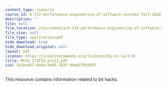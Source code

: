 ```yaml
---
content_type: resource
course_id: 6-172-performance-engineering-of-software-systems-fall-2010
description: ''
file: null
file_location: /coursemedia/6-172-performance-engineering-of-software-systems-fall-2010/161bc66704dedd45702fd9e0270d105f_MIT6_172F10_proj1.pdf
file_size: null
file_type: application/pdf
hide_download: true
hide_download_original: null
layout: pdf
license: https://creativecommons.org/licenses/by-nc-sa/4.0/
title: MIT6_172F10_proj1.pdf
uid: 161bc667-04de-dd45-702f-d9e0270d105f
---
```

This resource contains information related to bit hacks.